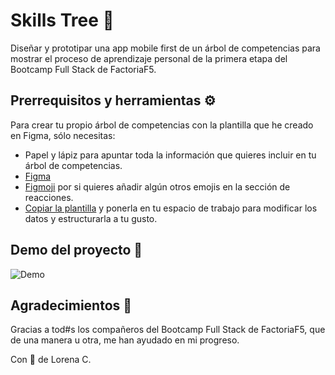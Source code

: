 # Skills Tree 🌱

Diseñar y prototipar una app mobile first de un árbol de competencias para mostrar el proceso de aprendizaje personal de la primera etapa del Bootcamp Full Stack de FactoriaF5.

## Prerrequisitos y herramientas ⚙️

Para crear tu propio árbol de competencias con la plantilla que he creado en Figma, sólo necesitas:

- Papel y lápiz para apuntar toda la información que quieres incluir en tu árbol de competencias.
- [Figma](https://www.figma.com/downloads/)
- [Figmoji](https://www.figma.com/community/plugin/736612173445813953/Figmoji) por si quieres añadir algún otros emojis en la sección de reacciones.
- [Copiar la plantilla](https://www.figma.com/file/GpePP6rPcMHspFYibM0AUz/%C3%A1rbol-de-competencias?node-id=0%3A1) y ponerla en tu espacio de trabajo para modificar los datos y estructurarla a tu gusto.

## Demo del proyecto 🎥

![Demo](skillstree.gif)

## Agradecimientos 🎁

Gracias a tod#s los compañeros del Bootcamp Full Stack de FactoriaF5, que de una manera u otra, me han ayudado en mi progreso.

Con 💛 de Lorena C.
